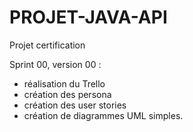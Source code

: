 # PROJET-JAVA-API
Projet certification

Sprint 00, version 00 : 

- réalisation du Trello
- création des persona
- création des user stories
- création de diagrammes UML simples.
